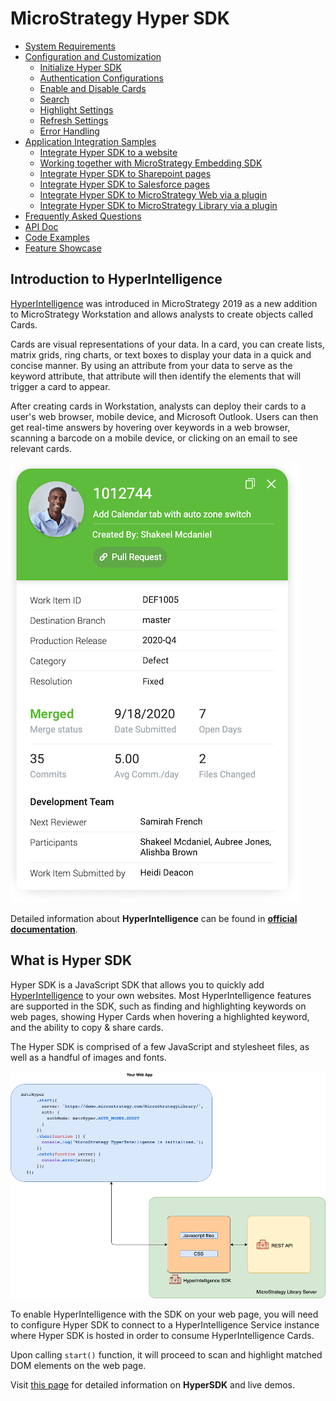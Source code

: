# MicroStrategy Hyper SDK


- [System Requirements](system-requirements.md)
- [Configuration and Customization](config)
  * [Initialize Hyper SDK](config/README.md#initialize-hyper-sdk)
  * [Authentication Configurations](config/README.md#authentication-configurations)
  * [Enable and Disable Cards](config/README.md#enable-and-disable-cards)
  * [Search](config/README.md#search)
  * [Highlight Settings](config/README.md#highlight-settings)
  - [Refresh Settings](config/README.md#refresh-settings)
  * [Error Handling](config/README.md#error-handling)
- [Application Integration Samples](samples)
  * [Integrate Hyper SDK to a website](samples/README.md#integrate-hyper-sdk-to-a-website)
  * [Working together with MicroStrategy Embedding SDK](samples/README.md#working-together-with-microstrategy-embedding-sdk)
  - [Integrate Hyper SDK to Sharepoint pages](samples/README.md#integrate-hyper-sdk-to-sharepoint-pages)
  * [Integrate Hyper SDK to Salesforce pages](samples/README.md#integrate-hyper-sdk-to-salesforce-pages)
  * [Integrate Hyper SDK to MicroStrategy Web via a plugin](samples/README.md#integrate-hyper-sdk-to-microstrategy-web-via-a-plugin)
  * [Integrate Hyper SDK to MicroStrategy Library via a plugin](samples/README.md#integrate-hyper-sdk-to-microstrategy-library-web-via-a-plugin)
- [Frequently Asked Questions](faq.md)
- [API Doc](api.md)
- [Code Examples](https://microstrategy.github.io/hyper-sdk/code-examples/)
- [Feature Showcase](features.md)


## Introduction to HyperIntelligence

[HyperIntelligence](https://www.microstrategy.com/en/hyperintelligence) was introduced in MicroStrategy 2019 as a new addition to MicroStrategy Workstation and allows analysts to create objects called Cards.

Cards are visual representations of your data. In a card, you can create lists, matrix grids, ring charts, or text boxes to display your data in a quick and concise manner. By using an attribute from your data to serve as the keyword attribute, that attribute will then identify the elements that will trigger a card to appear.

After creating cards in Workstation, analysts can deploy their cards to a user's web browser, mobile device, and Microsoft Outlook. Users can then get real-time answers by hovering over keywords in a web browser, scanning a barcode on a mobile device, or clicking on an email to see relevant cards.

![hyper-card-sample.png](img/hyper-card-sample.png)

Detailed information about **HyperIntelligence** can be found in [**official documentation**](https://www2.microstrategy.com/producthelp/Current/Hyper/en-us/Content/intro_hyperintelligence.htm).

## What is Hyper SDK

Hyper SDK is a JavaScript SDK that allows you to quickly add [HyperIntelligence](https://www.microstrategy.com/en/hyperintelligence) to your own websites. Most HyperIntelligence features are supported in the SDK, such as finding and highlighting keywords on web pages, showing Hyper Cards when hovering a highlighted keyword, and the ability to copy &amp; share cards.

The Hyper SDK is comprised of a few JavaScript and stylesheet files, as well as a handful of images and fonts.

![hyper-sdk-arch.png](img/hyper-sdk-arch.png)

To enable HyperIntelligence with the SDK on your web page, 
you will need to configure Hyper SDK to connect to a HyperIntelligence Service instance where Hyper SDK is hosted in order to consume HyperIntelligence Cards.

Upon calling `start()` function, it will proceed to scan and highlight matched DOM elements on the web page.

Visit [this page](https://microstrategy.github.io/hyper-sdk) for detailed information on **HyperSDK** and live demos.

